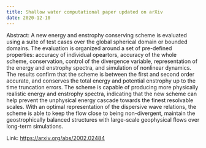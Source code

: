 ```yaml
---
title: Shallow water computational paper updated on arXiv
date: 2020-12-10
---
```


Abstract: A new energy and enstrophy conserving scheme is evaluated using a suite of test cases over the global spherical domain or bounded domains. The evaluation is organized around a set of pre-defined properties: accuracy of individual opeartors, accuracy of the whole scheme, conservation, control of the divergence variable, representation of the energy and enstrophy spectra, and simulation of nonlinear dynamics. The results confirm that the scheme is between the first and second order accurate, and conserves the total energy and potential enstrophy up to the time truncation errors. The scheme is capable of producing more physically realistic energy and enstrophy spectra, indicating that the new scheme can help prevent the unphysical energy cascade towards the finest resolvable scales. With an optimal representation of the dispersive wave relations, the scheme is able to keep the flow close to being non-divergent, maintain the geostrophically balanced structures with large-scale geophysical flows over long-term simulations.

Link: https://arxiv.org/abs/2002.02484

<!--more-->

